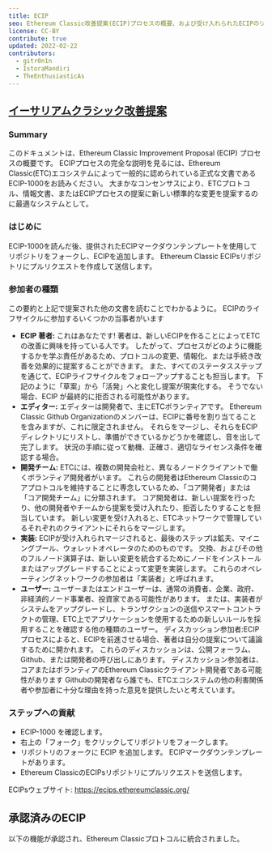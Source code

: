 ```yaml
---
title: ECIP
seo: Ethereum Classic改善提案(ECIP)プロセスの概要、および受け入れられたECIPのリスト。
license: CC-BY
contribute: true
updated: 2022-02-22
contributors:
  - gitr0n1n
  - IstoraMandiri
  - TheEnthusiasticAs
---
```


## [イーサリアムクラシック改善提案](https://ecips.ethereumclassic.org/)

### Summary

このドキュメントは、Ethereum Classic Improvement Proposal (ECIP) プロセスの概要です。 ECIPプロセスの完全な説明を見るには、Ethereum Classic(ETC)エコシステムによって一般的に認められている正式な文書であるECIP-1000をお読みください。 大まかなコンセンサスにより、ETCプロトコル、情報文書、またはECIPプロセスの提案に新しい標準的な変更を提案するのに最適なシステムとして。

### はじめに

ECIP-1000を読んだ後、提供されたECIPマークダウンテンプレートを使用してリポジトリをフォークし、ECIPを追加します。 Ethereum Classic ECIPsリポジトリにプルリクエストを作成して送信します。

### 参加者の種類

この要約と上記で提案された他の文書を読むことでわかるように。 ECIPのライフサイクルに参加するいくつかの当事者がいます

- **ECIP 著者:** これはあなたです! 著者は、新しいECIPを作ることによってETCの改善に興味を持っている人です。 したがって、プロセスがどのように機能するかを学ぶ責任があるため、プロトコルの変更、情報化、または手続き改善を効果的に提案することができます。 また、すべてのステータスステップを通じて、ECIPライフサイクルをフォローアップすることも担当します。 下記のように「草案」から「活発」へと変化し提案が現実化する。 そうでない場合、ECIP が最終的に拒否される可能性があります。
- **エディター:** エディターは開発者で、主にETCボランティアです。 Ethereum Classic Github Organizationのメンバーは、ECIPに番号を割り当てることを含みますが、これに限定されません。 それらをマージし、それらをECIPディレクトリにリストし、準備ができているかどうかを確認し、音を出して完了します。 状況の手順に従って動機、正確さ、適切なライセンス条件を確認する場合。
- **開発チーム:** ETCには、複数の開発会社と、異なるノードクライアントで働くボランティア開発者がいます。 これらの開発者はEthereum Classicのコアプロトコルを維持することに専念しているため、「コア開発者」または「コア開発チーム」に分類されます。 コア開発者は、新しい提案を行ったり、他の開発者やチームから提案を受け入れたり、拒否したりすることを担当しています。 新しい変更を受け入れると、ETCネットワークで管理しているそれぞれのクライアントにそれらをマージします。
- **実装:** ECIPが受け入れられマージされると、最後のステップは鉱夫、マイニングプール、ウォレットオペレータのためのものです。 交換、およびその他のフルノード演算子は、新しい変更を統合するためにノードをインストールまたはアップグレードすることによって変更を実装します。 これらのオペレーティングネットワークの参加者は「実装者」と呼ばれます。
- **ユーザー:** ユーザーまたはエンドユーザーは、通常の消費者、企業、政府、非経済的ノード事業者、投資家である可能性があります。 または、実装者がシステムをアップグレードし、トランザクションの送信やスマートコントラクトの管理、ETC上でアプリケーションを使用するための新しいルールを採用することを確認する他の種類のユーザー。 ディスカッション参加者:ECIPプロセスによると、ECIPを前進させる場合、著者は自分の提案について議論するために開かれます。 これらのディスカッションは、公開フォーラム、Github、または開発者の呼び出しにあります。 ディスカッション参加者は、コアまたはボランティアのEthereum Classicクライアント開発者である可能性があります Githubの開発者なら誰でも、ETCエコシステムの他の利害関係者や参加者に十分な理由を持った意見を提供したいと考えています。

### ステップへの貢献

- ECIP-1000 を確認します。
- 右上の「フォーク」をクリックしてリポジトリをフォークします。
- リポジトリのフォークに ECIP を追加します。 ECIPマークダウンテンプレートがあります。
- Ethereum ClassicのECIPsリポジトリにプルリクエストを送信します。

ECIPsウェブサイト: https://ecips.ethereumclassic.org/

## 承認済みのECIP

以下の機能が承認され、Ethereum Classicプロトコルに統合されました。
